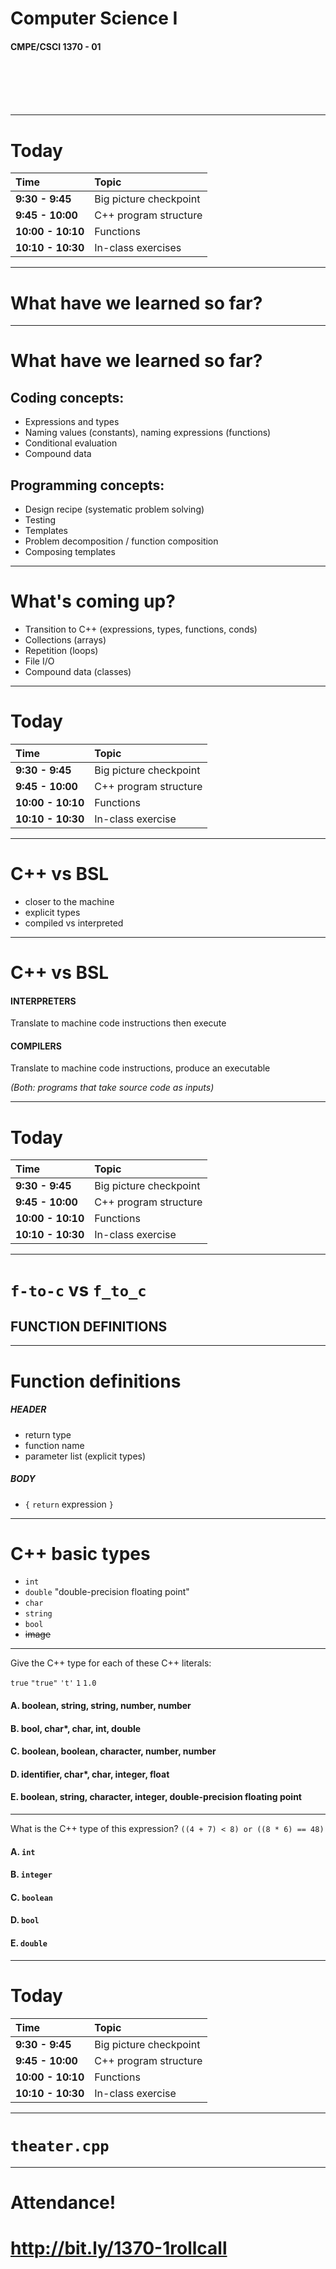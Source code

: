 <!--
footer: CMPE/CSCI 1370 - 01
$size: 16:9
-->


# Computer Science I
#### CMPE/CSCI 1370 - 01

<br>
<br>
<br>
<br>

--- 

# Today

| Time              | Topic                   |
|:------------------|:------------------------|
| **9:30 - 9:45**   | Big picture checkpoint  |
| **9:45 - 10:00** 	| C++ program structure   |
| **10:00 - 10:10** | Functions               |
| **10:10 - 10:30** | In-class exercises      |

---

# What have we learned so far?

---

# What have we learned so far?

## Coding concepts:
- Expressions and types
- Naming values (constants), naming expressions (functions)
- Conditional evaluation
- Compound data

## Programming concepts:
- Design recipe (systematic problem solving)
- Testing
- Templates
- Problem decomposition / function composition
- Composing templates

---

# What's coming up?

- Transition to C++ (expressions, types, functions, conds)
- Collections (arrays)
- Repetition (loops)
- File I/O
- Compound data (classes)

---

# Today

| Time              | Topic                   |
|:------------------|:------------------------|
| **9:30 - 9:45**   | Big picture checkpoint  |
| **9:45 - 10:00** 	| C++ program structure   |
| **10:00 - 10:10** | Functions               |
| **10:10 - 10:30** | In-class exercise       |


---

# C++ vs BSL

- closer to the machine
- explicit types
- compiled vs interpreted

---

# C++ vs BSL

#### INTERPRETERS

Translate to machine code instructions then execute

#### COMPILERS

Translate to machine code instructions, produce an executable

_(Both: programs that take source code as inputs)_

---


# Today

| Time              | Topic                   |
|:------------------|:------------------------|
| **9:30 - 9:45**   | Big picture checkpoint  |
| **9:45 - 10:00** 	| C++ program structure   |
| **10:00 - 10:10** | Functions               |
| **10:10 - 10:30** | In-class exercise       |

---

# `f-to-c` vs `f_to_c`

## FUNCTION DEFINITIONS

---

# Function definitions

##### HEADER

- return type
- function name
- parameter list (explicit types)

##### BODY

- `{` `return` expression `}`

---

# C++ basic types


- `int`
- `double` "double-precision floating point"
- `char`
- `string`
- `bool`
- ~~image~~

---

Give the C++ type for each of these C++ literals:

`true` `"true"` `'t'` `1` `1.0`

#### A. boolean, string, string, number, number
#### B. bool, char*, char, int, double
#### C. boolean, boolean, character, number, number
#### D. identifier, char*, char, integer, float
#### E. boolean, string, character, integer, double-precision floating point

---

What is the C++ type of this expression?
`((4 + 7) < 8) or ((8 * 6) == 48)`

#### A. `int`
#### B. `integer`
#### C. `boolean`
#### D. `bool`
#### E. `double`


---

# Today

| Time              | Topic                   |
|:------------------|:------------------------|
| **9:30 - 9:45**   | Big picture checkpoint  |
| **9:45 - 10:00** 	| C++ program structure   |
| **10:00 - 10:10** | Functions               |
| **10:10 - 10:30** | In-class exercise       |

---

# `theater.cpp`

---

# Attendance!
# http://bit.ly/1370-1rollcall